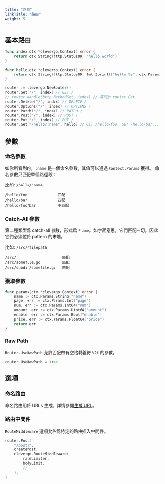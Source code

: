 ```yaml
---
title: "路由"
linkTitle: "路由"
weight: 5
---
```


## 基本路由

```go
func index(ctx *clevergo.Context) error {
    return ctx.String(http.StatusOK, "hello world")
}

func hello(ctx *clevergo.Context) error {
	return ctx.String(http.StatusOK, fmt.Sprintf("hello %s", ctx.Params.String("name")))
}

router := clevergo.NewRouter()
router.Get("/", index) // GET /
// router.Handle(http.MethodGet, index) // 等同於 router.Get.
router.Delete("/", index) // DELETE /
router.Options("/", index) // OPTIONS /
router.Patch("/", index) // PATCH /
router.Post("/", index) // POST /
router.Put("/", index) // PUT /
router.Get("/hello/:name", hello) // GET /hello/foo, GET /hello/bar...
```

## 參數

### 命名參數

如你所看到的，`:name` 是一個命名參數，其值可以通過 `Context.Params` 獲得。
命名參數只匹配單個路徑段：

比如: `/hello/:name`

```text
/hello/foo              匹配
/hello/bar              匹配
/hello/foo/bar          不匹配
```

### Catch-All 參數

第二種類型爲 catch-all 參數，形式爲 `*name`。如字面意思，它們匹配一切。因此它們必須位於 pattern 的末端。

比如: `/src/*filepath`

```text
/src/                     匹配
/src/somefile.go          匹配
/src/subdir/somefile.go   匹配
```

### 獲取參數

```go
func params(ctx *clevergo.Context) error {
	name := ctx.Params.String("name")
	page, err := ctx.Params.Int("page")
	num, err := ctx.Params.Int64("num")
	amount, err := ctx.Params.Uint64("amount")
	enable, err := ctx.Params.Bool("enable")
	price, err := ctx.Params.Float64("price")
	return err
}
```

### Raw Path

`Router.UseRawPath` 允許匹配帶有空格轉義符 `%2f` 的參數。	

```go	
router.UseRawPath = true	
```

## 選項

### 命名路由

命名路由用於 URLs 生成，詳情參閱[生成 URL](/zh/docs/routing/url-generation)。

### 路由中間件

`RouteMiddleware` 選項允許爲特定的路由插入中間件。

```go
router.Post(
    "/posts",
    createPost,
    clevergo.RouteMiddleware(
        rateLimiter,
        bodyLimit,
        // ...
    ),
)
```
